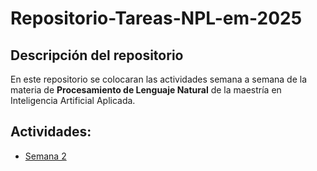 # Repositorio-Tareas-NPL-em-2025

## Descripción del repositorio

En este repositorio se colocaran las actividades semana a semana de la materia de **Procesamiento de Lenguaje Natural** de la maestría en Inteligencia Artificial Aplicada.

## Actividades:

* [Semana 2]()

